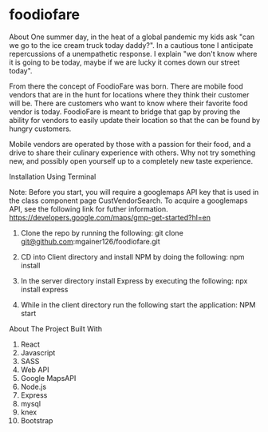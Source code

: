 # foodiofare

About
One summer day, in the heat of a global pandemic my kids ask "can we go to the ice cream truck today daddy?". In a cautious tone I anticipate repercussions of a unempathetic response. I explain "we don't know where it is going to be today, maybe if we are lucky it comes down our street today".

From there the concept of FoodioFare was born. There are mobile food vendors that are in the hunt for locations where they think their customer will be. There are customers who want to know where their favorite food vendor is today. FoodioFare is meant to bridge that gap by proving the ability for vendors to easily update their location so that the can be found by hungry customers.

Mobile vendors are operated by those with a passion for their food, and a drive to share their culinary experience with others. Why not try something new, and possibly open yourself up to a completely new taste experience.


Installation Using Terminal

Note: Before you start, you will require a googlemaps API key that is used in the class component page CustVendorSearch. To acquire a googlemaps API, see the following link for futher information.  https://developers.google.com/maps/gmp-get-started?hl=en

1. Clone the repo by running the following: 
git clone git@github.com:mgainer126/foodiofare.git


2. CD into Client directory and install NPM by doing the following:
npm install


3. In the server directory install Express by executing the following: 
npx install express


5. While in the client directory run the following start the application: 
NPM start 


About The Project
Built With
1. React
2. Javascript
3. SASS
4. Web API
5. Google MapsAPI
6. Node.js
7. Express
8. mysql
9. knex
10. Bootstrap
